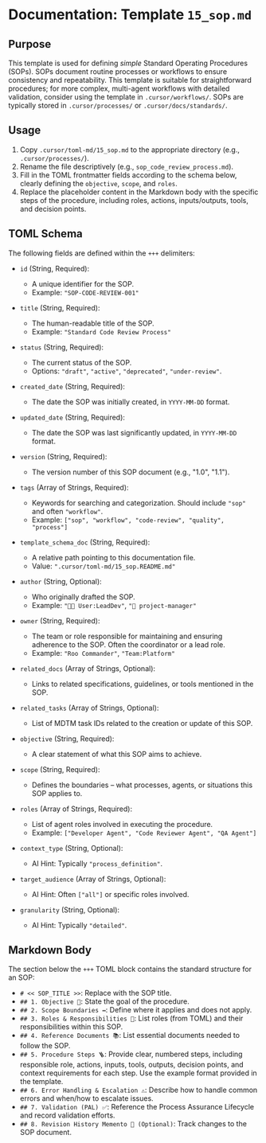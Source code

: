 # Documentation: Template `15_sop.md`

## Purpose

This template is used for defining *simple* Standard Operating Procedures (SOPs). SOPs document routine processes or workflows to ensure consistency and repeatability. This template is suitable for straightforward procedures; for more complex, multi-agent workflows with detailed validation, consider using the template in `.cursor/workflows/`. SOPs are typically stored in `.cursor/processes/` or `.cursor/docs/standards/`.

## Usage

1.  Copy `.cursor/toml-md/15_sop.md` to the appropriate directory (e.g., `.cursor/processes/`).
2.  Rename the file descriptively (e.g., `sop_code_review_process.md`).
3.  Fill in the TOML frontmatter fields according to the schema below, clearly defining the `objective`, `scope`, and `roles`.
4.  Replace the placeholder content in the Markdown body with the specific steps of the procedure, including roles, actions, inputs/outputs, tools, and decision points.

## TOML Schema

The following fields are defined within the `+++` delimiters:

*   `id` (String, Required):
    *   A unique identifier for the SOP.
    *   Example: `"SOP-CODE-REVIEW-001"`

*   `title` (String, Required):
    *   The human-readable title of the SOP.
    *   Example: `"Standard Code Review Process"`

*   `status` (String, Required):
    *   The current status of the SOP.
    *   Options: `"draft"`, `"active"`, `"deprecated"`, `"under-review"`.

*   `created_date` (String, Required):
    *   The date the SOP was initially created, in `YYYY-MM-DD` format.

*   `updated_date` (String, Required):
    *   The date the SOP was last significantly updated, in `YYYY-MM-DD` format.

*   `version` (String, Required):
    *   The version number of this SOP document (e.g., "1.0", "1.1").

*   `tags` (Array of Strings, Required):
    *   Keywords for searching and categorization. Should include `"sop"` and often `"workflow"`.
    *   Example: `["sop", "workflow", "code-review", "quality", "process"]`

*   `template_schema_doc` (String, Required):
    *   A relative path pointing to this documentation file.
    *   Value: `".cursor/toml-md/15_sop.README.md"`

*   `author` (String, Optional):
    *   Who originally drafted the SOP.
    *   Example: `"🧑‍💻 User:LeadDev"`, `"🤖 project-manager"`

*   `owner` (String, Required):
    *   The team or role responsible for maintaining and ensuring adherence to the SOP. Often the coordinator or a lead role.
    *   Example: `"Roo Commander"`, `"Team:Platform"`

*   `related_docs` (Array of Strings, Optional):
    *   Links to related specifications, guidelines, or tools mentioned in the SOP.

*   `related_tasks` (Array of Strings, Optional):
    *   List of MDTM task IDs related to the creation or update of this SOP.

*   `objective` (String, Required):
    *   A clear statement of what this SOP aims to achieve.

*   `scope` (String, Required):
    *   Defines the boundaries – what processes, agents, or situations this SOP applies to.

*   `roles` (Array of Strings, Required):
    *   List of agent roles involved in executing the procedure.
    *   Example: `["Developer Agent", "Code Reviewer Agent", "QA Agent"]`

*   `context_type` (String, Optional):
    *   AI Hint: Typically `"process_definition"`.

*   `target_audience` (Array of Strings, Optional):
    *   AI Hint: Often `["all"]` or specific roles involved.

*   `granularity` (String, Optional):
    *   AI Hint: Typically `"detailed"`.

## Markdown Body

The section below the `+++` TOML block contains the standard structure for an SOP:

*   `# << SOP_TITLE >>`: Replace with the SOP title.
*   `## 1. Objective 🎯`: State the goal of the procedure.
*   `## 2. Scope Boundaries ↔️`: Define where it applies and does not apply.
*   `## 3. Roles & Responsibilities 👤`: List roles (from TOML) and their responsibilities within this SOP.
*   `## 4. Reference Documents 📚`: List essential documents needed to follow the SOP.
*   `## 5. Procedure Steps 🪜`: Provide clear, numbered steps, including responsible role, actions, inputs, tools, outputs, decision points, and context requirements for each step. Use the example format provided in the template.
*   `## 6. Error Handling & Escalation ⚠️`: Describe how to handle common errors and when/how to escalate issues.
*   `## 7. Validation (PAL) ✅`: Reference the Process Assurance Lifecycle and record validation efforts.
*   `## 8. Revision History Memento 📜 (Optional)`: Track changes to the SOP document.